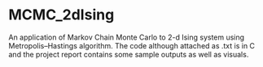 # MCMC_2dIsing
An application of Markov Chain Monte Carlo to 2-d Ising system using Metropolis–Hastings algorithm. The code although attached as .txt is in C and the project report contains some sample outputs as well as visuals.

